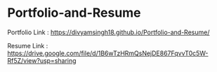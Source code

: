# Portfolio-and-Resume


Portfolio Link :  https://divyamsingh18.github.io/Portfolio-and-Resume/

Resume Link :   https://drive.google.com/file/d/1B6wTzHRmQsNejDE867FqvvT0c5W-Rf5Z/view?usp=sharing

